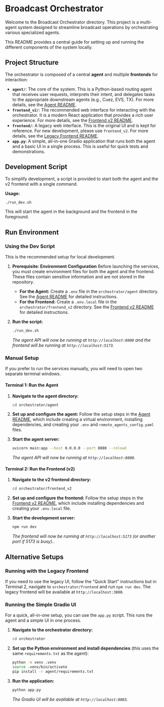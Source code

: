 # Broadcast Orchestrator

Welcome to the Broadcast Orchestrator directory. This project is a multi-agent system designed to streamline broadcast operations by orchestrating various specialized agents.

This README provides a central guide for setting up and running the different components of the system locally.

## Project Structure

The orchestrator is composed of a central **agent** and multiple **frontends** for interaction:

*   **`agent/`**: The core of the system. This is a Python-based routing agent that receives user requests, interprets their intent, and delegates tasks to the appropriate downstream agents (e.g., Cuez, EVS, TX). For more details, see the [Agent README](./agent/README.MD).
*   **`frontend_v2/`**: The recommended web interface for interacting with the orchestrator. It is a modern React application that provides a rich user experience. For more details, see the [Frontend v2 README](./frontend_v2/README.md).
*   **`frontend/`**: A legacy web interface. This is the original UI and is kept for reference. For new development, please use `frontend_v2`. For more details, see the [Legacy Frontend README](./frontend/README.md).
*   **`app.py`**: A simple, all-in-one Gradio application that runs both the agent and a basic UI in a single process. This is useful for quick tests and demonstrations.

## Development Script

To simplify development, a script is provided to start both the agent and the v2 frontend with a single command.

**Usage:**
```bash
./run_dev.sh
```
This will start the agent in the background and the frontend in the foreground.

## Run Environment

### Using the Dev Script

This is the recommended setup for local development.

1.  **Prerequisite: Environment Configuration**
    Before launching the services, you must create environment files for both the agent and the frontend. These files contain sensitive information and are not stored in the repository.
    *   **For the Agent:** Create a `.env` file in the `orchestrator/agent` directory. See the [Agent README](./agent/README.MD) for detailed instructions.
    *   **For the Frontend:** Create a `.env.local` file in the `orchestrator/frontend_v2` directory. See the [Frontend v2 README](./frontend_v2/README.md) for detailed instructions.

2.  **Run the script:**
    ```bash
    ./run_dev.sh
    ```
    *The agent API will now be running at `http://localhost:8000` and the frontend will be running at `http://localhost:5173`.*

### Manual Setup

If you prefer to run the services manually, you will need to open two separate terminal windows.

#### Terminal 1: Run the Agent

1.  **Navigate to the agent directory:**
    ```bash
    cd orchestrator/agent
    ```

2.  **Set up and configure the agent:**
    Follow the setup steps in the [Agent README](./agent/README.MD), which include creating a virtual environment, installing dependencies, and creating your `.env` and `remote_agents_config.yaml` files.

3.  **Start the agent server:**
    ```bash
    uvicorn main:app --host 0.0.0.0 --port 8080 --reload
    ```
    *The agent API will now be running at `http://localhost:8080`.*

#### Terminal 2: Run the Frontend (v2)

1.  **Navigate to the v2 frontend directory:**
    ```bash
    cd orchestrator/frontend_v2
    ```

2.  **Set up and configure the frontend:**
    Follow the setup steps in the [Frontend v2 README](./frontend_v2/README.md), which include installing dependencies and creating your `.env.local` file.

3.  **Start the development server:**
    ```bash
    npm run dev
    ```
    *The frontend will now be running at `http://localhost:5173` (or another port if 5173 is busy).*.

## Alternative Setups

### Running with the Legacy Frontend

If you need to use the legacy UI, follow the "Quick Start" instructions but in Terminal 2, navigate to `orchestrator/frontend` and run `npm run dev`. The legacy frontend will be available at `http://localhost:3000`.

### Running the Simple Gradio UI

For a quick, all-in-one setup, you can use the `app.py` script. This runs the agent and a simple UI in one process.

1.  **Navigate to the orchestrator directory:**
    ```bash
    cd orchestrator
    ```

2.  **Set up the Python environment and install dependencies** (this uses the same `requirements.txt` as the agent):
    ```bash
    python -m venv .venv
    source .venv/bin/activate
    pip install -r agent/requirements.txt
    ```

3.  **Run the application:**
    ```bash
    python app.py
    ```
    *The Gradio UI will be available at `http://localhost:8083`.*
